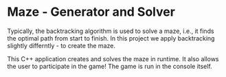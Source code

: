 # Maze - Generator and Solver
Typically, the backtracking algorithm is used to solve a maze, i.e., it finds the optimal path from start to finish. In this project we apply backtracking slightly differntly - to create the maze. 

This C++ application creates and solves the maze in runtime. It also allows the user to participate in the game! The game is run in the console itself.
